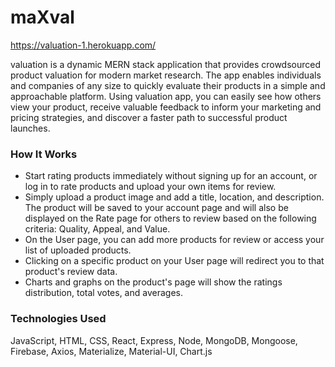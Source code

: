 # maXval

https://valuation-1.herokuapp.com/

valuation is a dynamic MERN stack application that provides crowdsourced product valuation for modern market research. The app enables individuals and companies of any size to quickly evaluate their products in a simple and approachable platform.
Using valuation app, you can easily see how others view your product, receive valuable feedback to inform your marketing and pricing strategies, and discover a faster path to successful product launches.

### How It Works
* Start rating products immediately without signing up for an account, or log in to rate products and upload your own items for review. 
* Simply upload a product image and add a title, location, and description. The product will be saved to your account page and will also be displayed on the Rate page for others to review based on the following criteria: Quality, Appeal, and Value.
* On the User page, you can add more products for review or access your list of uploaded products.
* Clicking on a specific product on your User page will redirect you to that product's review data.
* Charts and graphs on the product's page will show the ratings distribution, total votes, and averages.

### Technologies Used
JavaScript, HTML, CSS, React, Express, Node, MongoDB, Mongoose, Firebase, Axios, Materialize, Material-UI, Chart.js


